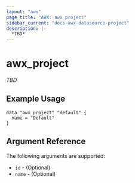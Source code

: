 ```yaml
---
layout: "awx"
page_title: "AWX: awx_project"
sidebar_current: "docs-awx-datasource-project"
description: |-
  *TBD*
---
```


# awx_project

*TBD*

## Example Usage

```hcl
data "awx_project" "default" {
  name = "Default"
}
```

## Argument Reference

The following arguments are supported:

* `id` - (Optional) 
* `name` - (Optional) 

